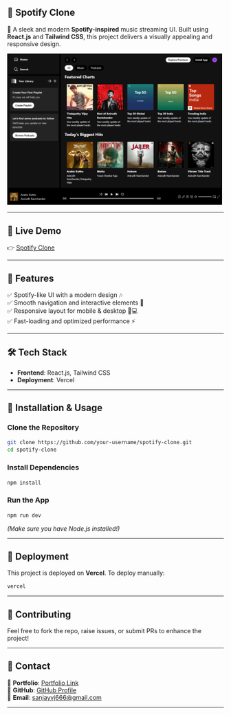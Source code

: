 ## **🎵 Spotify Clone**  

🚀 A sleek and modern **Spotify-inspired** music streaming UI. Built using **React.js** and **Tailwind CSS**, this project delivers a visually appealing and responsive design. 

<img src="https://github.com/sanjayh06/spotify-clone/blob/main/src/assets/project2.png" width="500">

---  

## **🔗 Live Demo**  
👉 [Spotify Clone](https://spotify-clone-sanjayh.vercel.app/)  

---

## **📌 Features**  
✅ Spotify-like UI with a modern design 🎶  
✅ Smooth navigation and interactive elements 🔄  
✅ Responsive layout for mobile & desktop 📱💻  
✅ Fast-loading and optimized performance ⚡    

---

## **🛠️ Tech Stack**  
- **Frontend**: React.js, Tailwind CSS  
- **Deployment**: Vercel  

---

## **💾 Installation & Usage**  
### **Clone the Repository**  
```bash
git clone https://github.com/your-username/spotify-clone.git
cd spotify-clone
```
### **Install Dependencies**  
```bash
npm install
```
### **Run the App**  
```bash
npm run dev
```
*(Make sure you have Node.js installed!)*  

---

## **🚀 Deployment**  
This project is deployed on **Vercel**. To deploy manually:  
```bash
vercel
```

---

## **🤝 Contributing**  
Feel free to fork the repo, raise issues, or submit PRs to enhance the project!  

---

## **📩 Contact**  
💼 **Portfolio**: [Portfolio Link](https://sanjayh.vercel.app/)  
🔦 **GitHub**: [GitHub Profile](https://github.com/sanjayh06)  
📧 **Email**: sanjayvj666@gmail.com  

---
